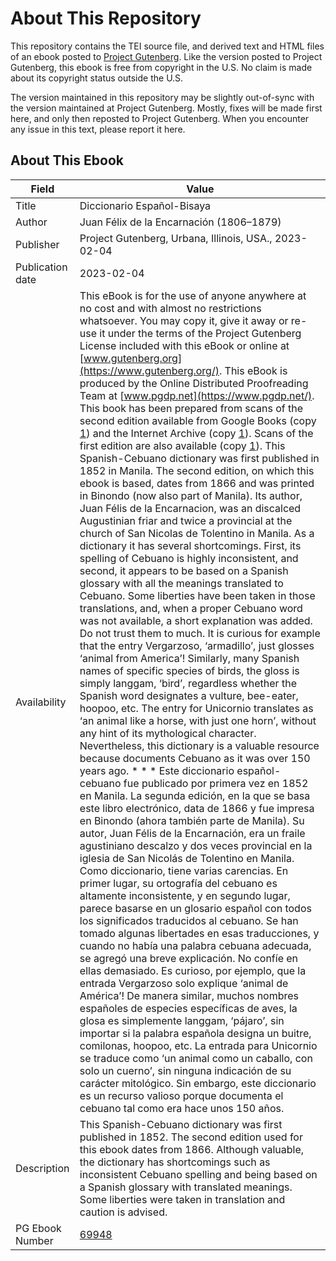 # About This Repository

This repository contains the TEI source file, and derived text and HTML files of an ebook posted to [Project Gutenberg](https://www.gutenberg.org/). Like the version posted to Project Gutenberg, this ebook is free from copyright in the U.S. No claim is made about its copyright status outside the U.S.

The version maintained in this repository may be slightly out-of-sync with the version maintained at Project Gutenberg. Mostly, fixes will be made first here, and only then reposted to Project Gutenberg. When you encounter any issue in this text, please report it here.

## About This Ebook

| Field | Value |
|-------|-------|
| Title | Diccionario Español-Bisaya |
| Author | Juan Félix de la Encarnación (1806–1879) |
| Publisher | Project Gutenberg, Urbana, Illinois, USA., 2023-02-04 |
| Publication date | 2023-02-04 |
| Availability | This eBook is for the use of anyone anywhere at no cost and with almost no restrictions whatsoever. You may copy it, give it away or re-use it under the terms of the Project Gutenberg License included with this eBook or online at [www.gutenberg.org](https://www.gutenberg.org/). This eBook is produced by the Online Distributed Proofreading Team at [www.pgdp.net](https://www.pgdp.net/). This book has been prepared from scans of the second edition available from Google Books (copy [1](https://books.google.com/books?id=hjM8AAAAMAAJ)) and the Internet Archive (copy [1](https://archive.org/details/diccionarioespa00unkngoog)). Scans of the first edition are also available (copy [1](https://reader.digitale-sammlungen.de/en/fs1/object/display/bsb10521977_00001.html)). This Spanish-Cebuano dictionary was first published in 1852 in Manila. The second edition, on which this ebook is based, dates from 1866 and was printed in Binondo (now also part of Manila). Its author, Juan Félis de la Encarnacion, was an discalced Augustinian friar and twice a provincial at the church of San Nicolas de Tolentino in Manila. As a dictionary it has several shortcomings. First, its spelling of Cebuano is highly inconsistent, and second, it appears to be based on a Spanish glossary with all the meanings translated to Cebuano. Some liberties have been taken in those translations, and, when a proper Cebuano word was not available, a short explanation was added. Do not trust them to much. It is curious for example that the entry Vergarzoso, ‘armadillo’, just glosses ‘animal from America’! Similarly, many Spanish names of specific species of birds, the gloss is simply langgam, ‘bird’, regardless whether the Spanish word designates a vulture, bee-eater, hoopoo, etc. The entry for Unicornio translates as ‘an animal like a horse, with just one horn’, without any hint of its mythological character. Nevertheless, this dictionary is a valuable resource because documents Cebuano as it was over 150 years ago. * * * Este diccionario español-cebuano fue publicado por primera vez en 1852 en Manila. La segunda edición, en la que se basa este libro electrónico, data de 1866 y fue impresa en Binondo (ahora también parte de Manila). Su autor, Juan Félis de la Encarnación, era un fraile agustiniano descalzo y dos veces provincial en la iglesia de San Nicolás de Tolentino en Manila. Como diccionario, tiene varias carencias. En primer lugar, su ortografía del cebuano es altamente inconsistente, y en segundo lugar, parece basarse en un glosario español con todos los significados traducidos al cebuano. Se han tomado algunas libertades en esas traducciones, y cuando no había una palabra cebuana adecuada, se agregó una breve explicación. No confíe en ellas demasiado. Es curioso, por ejemplo, que la entrada Vergarzoso solo explique ‘animal de América’! De manera similar, muchos nombres españoles de especies específicas de aves, la glosa es simplemente langgam, ‘pájaro’, sin importar si la palabra española designa un buitre, comilonas, hoopoo, etc. La entrada para Unicornio se traduce como ‘un animal como un caballo, con solo un cuerno’, sin ninguna indicación de su carácter mitológico. Sin embargo, este diccionario es un recurso valioso porque documenta el cebuano tal como era hace unos 150 años. |
| Description | This Spanish-Cebuano dictionary was first published in 1852. The second edition used for this ebook dates from 1866. Although valuable, the dictionary has shortcomings such as inconsistent Cebuano spelling and being based on a Spanish glossary with translated meanings. Some liberties were taken in translation and caution is advised. |
| PG Ebook Number | [69948](https://www.gutenberg.org/ebooks/69948) |
